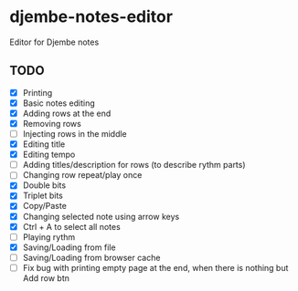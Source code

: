 # djembe-notes-editor
Editor for Djembe notes

## TODO

- [x] Printing
- [x] Basic notes editing
- [x] Adding rows at the end
- [x] Removing rows
- [ ] Injecting rows in the middle
- [x] Editing title
- [x] Editing tempo
- [ ] Adding titles/description for rows (to describe rythm parts)
- [ ] Changing row repeat/play once
- [x] Double bits
- [x] Triplet bits
- [x] Copy/Paste
- [x] Changing selected note using arrow keys
- [x] Ctrl + A to select all notes
- [ ] Playing rythm
- [x] Saving/Loading from file
- [ ] Saving/Loading from browser cache
- [ ] Fix bug with printing empty page at the end, when there is nothing but Add row btn
